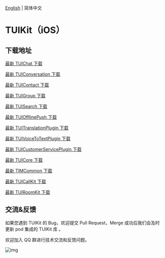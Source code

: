 [English](./README.md) | 简体中文

# TUIKit（iOS）

## 下载地址

[最新 TUIChat 下载](https://im.sdk.cloud.tencent.cn/download/tuikit/7.7.5282/ios/TUIChat.zip)

[最新 TUIConversation 下载](https://im.sdk.cloud.tencent.cn/download/tuikit/7.7.5282/ios/TUIConversation.zip)

[最新 TUIContact 下载](https://im.sdk.cloud.tencent.cn/download/tuikit/7.7.5282/ios/TUIContact.zip)

[最新 TUIGroup 下载](https://im.sdk.cloud.tencent.cn/download/tuikit/7.7.5282/ios/TUIGroup.zip)

[最新 TUISearch 下载](https://im.sdk.cloud.tencent.cn/download/tuikit/7.7.5282/ios/TUISearch.zip)

[最新 TUIOfflinePush 下载](https://im.sdk.cloud.tencent.cn/download/tuikit/7.7.5282/ios/TUIOfflinePush.zip)

[最新 TUITranslationPlugin 下载](https://im.sdk.cloud.tencent.cn/download/tuikit/7.7.5282/ios/TUITranslationPlugin.zip)

[最新 TUIVoiceToTextPlugin 下载](https://im.sdk.cloud.tencent.cn/download/tuikit/7.7.5282/ios/TUIVoiceToTextPlugin.zip)

[最新 TUICustomerServicePlugin 下载](https://im.sdk.cloud.tencent.cn/download/tuikit/7.7.5282/ios/TUICustomerServicePlugin.zip)

[最新 TUICore 下载](https://im.sdk.cloud.tencent.cn/download/tuikit/7.7.5282/ios/TUICore.zip)

[最新 TIMCommon 下载](https://im.sdk.cloud.tencent.cn/download/tuikit/7.7.5282/ios/TIMCommon.zip)

[最新 TUICallKit 下载](https://im.sdk.cloud.tencent.cn/download/tuikit/7.7.5282/ios/TUICallKit.zip)

[最新 TUIRoomKit 下载](https://im.sdk.cloud.tencent.cn/download/tuikit/7.7.5282/ios/TUIRoomKit.zip)


## 交流&反馈

如果您遇到 TUIKit 的 Bug，欢迎提交  Pull Request，Merge 成功后我们会及时更新 pod 集成的 TUIKit 库 。

欢迎加入 QQ 群进行技术交流和反馈问题。

![img]( https://im.sdk.qcloud.com/tools/resource/officialwebsite/pictures/doc_tuikit_qq_group.jpg)